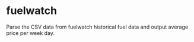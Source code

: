 # fuelwatch
Parse the CSV data from fuelwatch historical fuel data and output average price per week day.
